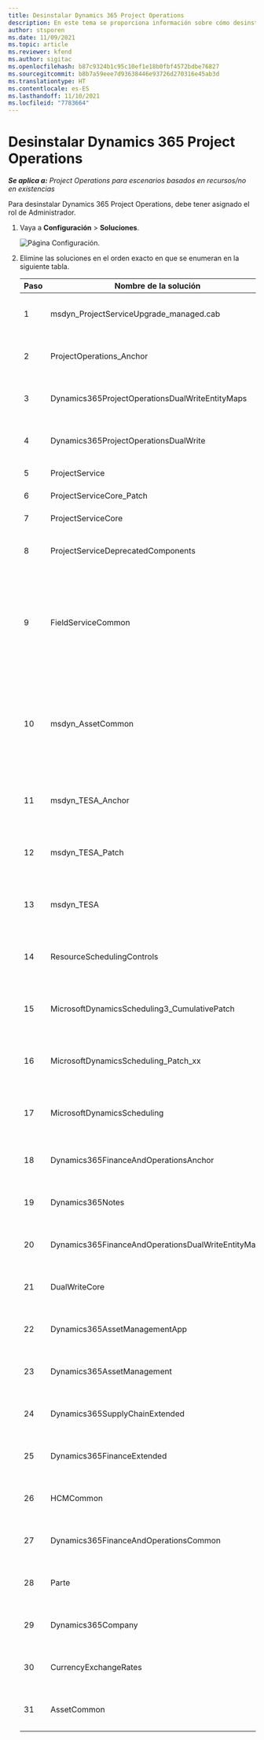 ```yaml
---
title: Desinstalar Dynamics 365 Project Operations
description: En este tema se proporciona información sobre cómo desinstalar Dynamics 365 Project Operations.
author: stsporen
ms.date: 11/09/2021
ms.topic: article
ms.reviewer: kfend
ms.author: sigitac
ms.openlocfilehash: b87c9324b1c95c10ef1e18b0fbf4572bdbe76827
ms.sourcegitcommit: b8b7a59eee7d93638446e93726d270316e45ab3d
ms.translationtype: HT
ms.contentlocale: es-ES
ms.lasthandoff: 11/10/2021
ms.locfileid: "7783664"
---
```

# <a name="uninstall-dynamics-365-project-operations"></a>Desinstalar Dynamics 365 Project Operations 

_**Se aplica a:** Project Operations para escenarios basados en recursos/no en existencias_

Para desinstalar Dynamics 365 Project Operations, debe tener asignado el rol de Administrador.

1. Vaya a **Configuración** > **Soluciones**.

    ![Página Configuración.](./media/uninstall-proj-ops-solutions.png)
  
2. Elimine las soluciones en el orden exacto en que se enumeran en la siguiente tabla. 

    | Paso | Nombre de la solución                                    | Nota                                                                                         |
    |------|----------------------------------------------------|----------------------------------------------------------------------------------------------|
    | 1 | msdyn_ProjectServiceUpgrade_managed.cab            | Si no lo encuentra, omita esta solución.                                                            |
    | 2 | ProjectOperations_Anchor                           | Si no lo encuentra, omita esta solución.                                                            |
    | 3 | Dynamics365ProjectOperationsDualWriteEntityMaps    | Si no lo encuentra, omita esta solución.                                                            |
    | 4 | Dynamics365ProjectOperationsDualWrite              | Si no lo encuentra, omita esta solución.                                                            |
    | 5 | ProjectService                                     | No hay notas adicionales.                                                                         |
    | 6 | ProjectServiceCore_Patch                           | No hay notas adicionales.                                                                         |
    | 7 | ProjectServiceCore                                 | No hay notas adicionales.                                                                         |
    | 8 | ProjectServiceDeprecatedComponents                 | Si no lo encuentra, omita esta solución.                                                            |
    | 9 | FieldServiceCommon                                 | Requerido para escritura dual con Dynamics 365 Finance o Dynamics 365 Supply Chain Management.   |
    | 10 | msdyn_AssetCommon                                  | Requerido para escritura dual con Dynamics 365 Finance o Dynamics 365 Supply Chain Management.   |
    | 11 | msdyn_TESA_Anchor                                  | Necesario para Dynamics 365 Field Service.                                                     |
    | 12 | msdyn_TESA_Patch                                   | Necesario para Dynamics 365 Field Service.                                                     |
    | 13 | msdyn_TESA                                         | Necesario para Dynamics 365 Field Service.                                                     |
    | 14 | ResourceSchedulingControls                         | Necesario para Dynamics 365 Field Service.                                                     |
    | 15 | MicrosoftDynamicsScheduling3_CumulativePatch       | Necesario para Dynamics 365 Field Service.                                                     |
    | 16 | MicrosoftDynamicsScheduling_Patch_xx               | Necesario para Dynamics 365 Field Service.                                                     |
    | 17 | MicrosoftDynamicsScheduling                        | Necesario para Dynamics 365 Field Service.                                                     |
    | 18 | Dynamics365FinanceAndOperationsAnchor              | Si no lo encuentra, omita esta solución.                                                            |
    | 19 | Dynamics365Notes                                   | Si no lo encuentra, omita esta solución.                                                            |
    | 20 | Dynamics365FinanceAndOperationsDualWriteEntityMaps | Si no lo encuentra, omita esta solución.                                                            |
    | 21 | DualWriteCore                                      | Si no lo encuentra, omita esta solución.                                                            |
    | 22 | Dynamics365AssetManagementApp                      | Si no lo encuentra, omita esta solución.                                                            |
    | 23 | Dynamics365AssetManagement                         | Si no lo encuentra, omita esta solución.                                                            |
    | 24 | Dynamics365SupplyChainExtended                     | Si no lo encuentra, omita esta solución.                                                            |
    | 25 | Dynamics365FinanceExtended                         | Si no lo encuentra, omita esta solución.                                                            |
    | 26 | HCMCommon                                          | Si no lo encuentra, omita esta solución.                                                            |
    | 27 | Dynamics365FinanceAndOperationsCommon              | Si no lo encuentra, omita esta solución.                                                            |
    | 28 | Parte                                              | Si no lo encuentra, omita esta solución.                                                            |
    | 29 | Dynamics365Company                                 | Si no lo encuentra, omita esta solución.                                                            |
    | 30 | CurrencyExchangeRates                              | Si no lo encuentra, omita esta solución.                                                            |
    | 31 | AssetCommon                                        | Si no lo encuentra, omita esta solución.                                                            |
